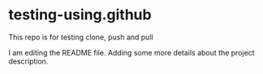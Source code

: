 # testing-using.github
This repo is for testing clone, push and pull

I am editing the README file. Adding some more details about the project description.
